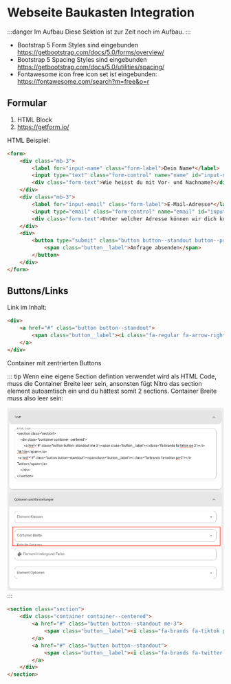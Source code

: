 # Webseite Baukasten Integration

:::danger Im Aufbau
Diese Sektion ist zur Zeit noch im Aufbau.
:::

+ Bootstrap 5 Form Styles sind eingebunden https://getbootstrap.com/docs/5.0/forms/overview/
+ Bootstrap 5 Spacing Styles sind eingebunden https://getbootstrap.com/docs/5.0/utilities/spacing/
+ Fontawesome icon free icon set ist eingebunden: https://fontawesome.com/search?m=free&o=r

## Formular

1. HTML Block
2. https://getform.io/

HTML Beispiel:

```html
<form>
    <div class="mb-3">
        <label for="input-name" class="form-label">Dein Name*</label>
        <input type="text" class="form-control" name="name" id="input-name" required>
        <div class="form-text">Wie heisst du mit Vor- und Nachname?</div>
    </div>
    <div class="mb-3">
        <label for="input-email" class="form-label">E-Mail-Adresse*</label>
        <input type="email" class="form-control" name="email" id="input-email" required>
        <div class="form-text">Unter welcher Adresse können wir dich kontaktieren?</div>
    </div>
    <div>
        <button type="submit" class="button button--standout button--primary">
            <span class="button__label">Anfrage absenden</span>
        </button>
    </div>
</form>
```



## Buttons/Links

Link im Inhalt:

```html
<div>
    <a href="#" class="button button--standout">
        <span class="button__label"><i class="fa-regular fa-arrow-right pr-3"></i> BTN WEITER</span>
    </a>
</div>
```

Container mit zentrierten Buttons

::: tip
Wenn eine eigene Section defintion verwendet wird als HTML Code, muss die Container Breite leer sein, ansonsten fügt Nitro das section element autoamtisch ein und du hättest somit 2 sections. Container Breite muss also leer sein:

![SX-Script Download](assets/builder/nocontainer.png)
:::

```html
<section class="section">
    <div class="container container--centered">
        <a href="#" class="button button--standout me-3">
            <span class="button__label"><i class="fa-brands fa-tiktok pe-2"></i> TikTok</span>
        </a>
        <a href="#" class="button button--standout">
            <span class="button__label"><i class="fa-brands fa-twitter pe-2"></i> Twitter</span>
        </a>
    </div>
</section>
```

